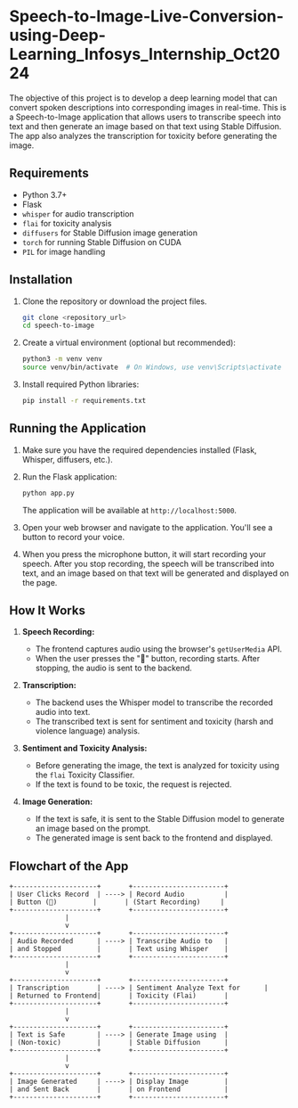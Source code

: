 
# Speech-to-Image-Live-Conversion-using-Deep-Learning_Infosys_Internship_Oct2024
The objective of this project is to develop a deep learning model that can convert spoken descriptions into corresponding images in real-time.
This is a Speech-to-Image application that allows users to transcribe speech into text and then generate an image based on that text using Stable Diffusion. The app also analyzes the transcription for toxicity before generating the image.

## Requirements

- Python 3.7+
- Flask
- `whisper` for audio transcription
- `flai` for toxicity analysis
- `diffusers` for Stable Diffusion image generation
- `torch` for running Stable Diffusion on CUDA
- `PIL` for image handling

## Installation

1. Clone the repository or download the project files.

   ```bash
   git clone <repository_url>
   cd speech-to-image
   ```

2. Create a virtual environment (optional but recommended):

   ```bash
   python3 -m venv venv
   source venv/bin/activate  # On Windows, use venv\Scripts\activate
   ```

3. Install required Python libraries:

   ```bash
   pip install -r requirements.txt
   ```

## Running the Application

1. Make sure you have the required dependencies installed (Flask, Whisper, diffusers, etc.).

2. Run the Flask application:

   ```bash
   python app.py
   ```

   The application will be available at `http://localhost:5000`.

3. Open your web browser and navigate to the application. You'll see a button to record your voice.

4. When you press the microphone button, it will start recording your speech. After you stop recording, the speech will be transcribed into text, and an image based on that text will be generated and displayed on the page.

## How It Works

1. **Speech Recording:**
   - The frontend captures audio using the browser's `getUserMedia` API.
   - When the user presses the "🎤" button, recording starts. After stopping, the audio is sent to the backend.

2. **Transcription:**
   - The backend uses the Whisper model to transcribe the recorded audio into text.
   - The transcribed text is sent for sentiment and toxicity (harsh and violence language) analysis.

3. **Sentiment and Toxicity Analysis:**
   - Before generating the image, the text is analyzed for toxicity using the `flai` Toxicity Classifier.
   - If the text is found to be toxic, the request is rejected.

4. **Image Generation:**
   - If the text is safe, it is sent to the Stable Diffusion model to generate an image based on the prompt.
   - The generated image is sent back to the frontend and displayed.

## Flowchart of the App

```plaintext
+---------------------+       +-----------------------+
| User Clicks Record  | ----> | Record Audio          |
| Button (🎤)         |       | (Start Recording)     |
+---------------------+       +-----------------------+
              |
              v
+---------------------+       +-----------------------+
| Audio Recorded      | ----> | Transcribe Audio to   |
| and Stopped         |       | Text using Whisper    |
+---------------------+       +-----------------------+
              |
              v
+---------------------+       +-----------------------+
| Transcription       | ----> | Sentiment Analyze Text for      |
| Returned to Frontend|       | Toxicity (Flai)       |
+---------------------+       +-----------------------+
              |
              v
+---------------------+       +-----------------------+
| Text is Safe        | ----> | Generate Image using  |
| (Non-toxic)         |       | Stable Diffusion      |
+---------------------+       +-----------------------+
              |
              v
+---------------------+       +-----------------------+
| Image Generated     | ----> | Display Image         |
| and Sent Back       |       | on Frontend           |
+---------------------+       +-----------------------+
```




